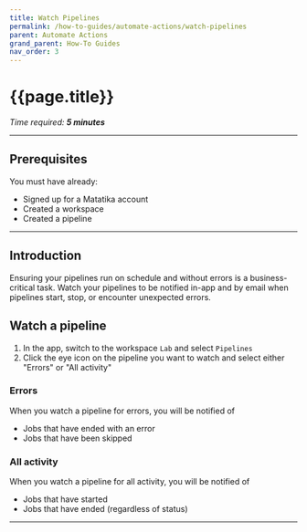 ```yaml
---
title: Watch Pipelines
permalink: /how-to-guides/automate-actions/watch-pipelines
parent: Automate Actions
grand_parent: How-To Guides
nav_order: 3
---
```


# {{page.title}}

*Time required: **5 minutes***

---

## Prerequisites
You must have already:

- Signed up for a Matatika account
- Created a workspace
- Created a pipeline

---

## Introduction
Ensuring your pipelines run on schedule and without errors is a business-critical task. Watch your pipelines to be notified in-app and by email when pipelines start, stop, or encounter unexpected errors.

## Watch a pipeline
1. In the app, switch to the workspace `Lab` and select `Pipelines`
1. Click the eye icon on the pipeline you want to watch and select either "Errors" or "All activity"

### Errors
When you watch a pipeline for errors, you will be notified of

- Jobs that have ended with an error
- Jobs that have been skipped

### All activity
When you watch a pipeline for all activity, you will be notified of

- Jobs that have started
- Jobs that have ended (regardless of status)

---
